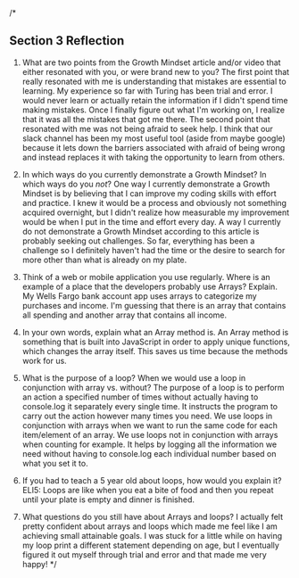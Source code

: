 /*
## Section 3 Reflection

1. What are two points from the Growth Mindset article and/or video that either resonated with you, or were brand new to you?
The first point that really resonated with me is understanding that mistakes are essential to learning. My experience so far with Turing has been trial and error. I would never learn or actually retain the information if I didn't spend time making mistakes. Once I finally figure out what I'm working on, I realize that it was all the mistakes that got me there.
The second point that resonated with me was not being afraid to seek help. I think that our slack channel has been my most useful tool (aside from maybe google) because it lets down the barriers associated with afraid of being wrong and instead replaces it with taking the opportunity to learn from others.

2. In which ways do you currently demonstrate a Growth Mindset? In which ways do you _not_?
One way I currently demonstrate a Growth Mindset is by believing that I can improve my coding skills with effort and practice. I knew it would be a process and obviously not something acquired overnight, but I didn't realize how measurable my improvement would be when I put in the time and effort every day.
A way I currently do not demonstrate a Growth Mindset according to this article is probably seeking out challenges. So far, everything has been a challenge so I definitely haven't had the time or the desire to search for more other than what is already on my plate.

3. Think of a web or mobile application you use regularly. Where is an example of a place that the developers probably use Arrays? Explain.
My Wells Fargo bank account app uses arrays to categorize my purchases and income. I'm guessing that there is an array that contains all spending and another array that contains all income.

4. In your own words, explain what an Array method is.
An Array method is something that is built into JavaScript in order to apply unique functions, which changes the array itself. This saves us time because the methods work for us.

5. What is the purpose of a loop? When we would use a loop in conjunction with array vs. without?
The purpose of a loop is to perform an action a specified number of times without actually having to console.log it separately every single time. It instructs the program to carry out the action however many times you need. We use loops in conjunction with arrays when we want to run the same code for each item/element of an array. We use loops not in conjunction with arrays when counting for example. It helps by logging all the information we need without having to console.log each individual number based on what you set it to.

6. If you had to teach a 5 year old about loops, how would you explain it?
ELI5: Loops are like when you eat a bite of food and then you repeat until your plate is empty and dinner is finished.

7. What questions do you still have about Arrays and loops?
I actually felt pretty confident about arrays and loops which made me feel like I am achieving small attainable goals. I was stuck for a little while on having my loop print a different statement depending on age, but I eventually figured it out myself through trial and error and that made me very happy!
*/
